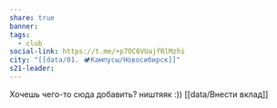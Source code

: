 ```yaml
---
share: true
banner: 
tags:
  - club
social-link: https://t.me/+p7OC6VUajfRlMzhi
city: "[[data/01. 🏕️Кампусы/Новосибирск]]"
s21-leader: 
---
```


Хочешь чего-то сюда добавить? ништяяк :))
[[data/Внести вклад]]